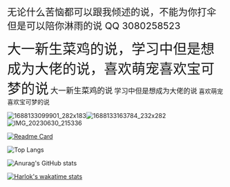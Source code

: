 <span style="font-size: 22px;">无论什么苦恼都可以跟我倾述的说，不能为你打伞但是可以陪你淋雨的说  QQ 3080258523</span>



<font size="6">大一新生菜鸡的说，学习中但是想成为大佬的说，喜欢萌宠喜欢宝可梦的说</font>
<span class="font-large">大一新生菜鸡的说</span>
<span class="font-medium">学习中但是想成为大佬的说</span>
<span class="font-small">喜欢萌宠喜欢宝可梦的说</span>

<style>
    .font-large {
        font-size: 18px;
    }
    
    .font-medium {
        font-size: 16px;
    }
    
    .font-small {
        font-size: 14px;
    }
</style>




![1688133099901_282x183](https://github.com/KayCHENvip/KayCHENvip/assets/128878325/35be0c28-f447-47a4-9a2f-1ecd4239e191)![1688133163784_232x282](https://github.com/KayCHENvip/KayCHENvip/assets/128878325/67baa91a-0302-4246-85ae-a3955790e2cf)![IMG_20230630_215336](https://github.com/KayCHENvip/KayCHENvip/assets/128878325/c9a38769-4555-49c2-a89a-08add65d4401)












[![Readme Card](https://github-readme-stats.vercel.app/api/pin/?username=KayCHENvip&repo=vulnerability-poc)](https://github.com/KayCHENvip/vulnerability-poc)&nbsp;&nbsp;&nbsp;

![Top Langs](https://github-readme-stats.vercel.app/api/top-langs/?username=KayCHENvip&layout=compact)

![Anurag's GitHub stats](https://github-readme-stats.vercel.app/api?username=KayCHENvip&show_icons=true&theme=synthwave)

[![Harlok's wakatime stats](https://github-readme-stats.vercel.app/api/wakatime?username=KayCHENvip\&layout=compact)](https://wakatime.com/@KayCHENvip)&nbsp;&nbsp;&nbsp;&nbsp;&nbsp;&nbsp;






